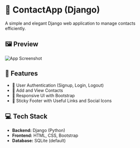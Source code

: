 # 📔 ContactApp (Django)

A simple and elegant Django web application to manage contacts efficiently.

## 🖼️ Preview
![App Screenshot](screenshot.png)

## 🚀 Features
- 🔐 User Authentication (Signup, Login, Logout)
- 📇 Add and View Contacts
- 📱 Responsive UI with Bootstrap
- 📌 Sticky Footer with Useful Links and Social Icons

## 💻 Tech Stack
- **Backend:** Django (Python)
- **Frontend:** HTML, CSS, Bootstrap
- **Database:** SQLite (default)
